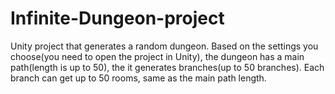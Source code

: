 # Infinite-Dungeon-project

Unity project that generates a random dungeon. 
Based on the settings you choose(you need to open the project in Unity), the dungeon has a main path(length is up to 50), the it generates branches(up to 50 branches). Each branch can get up to 50 rooms, same as the main path length.
